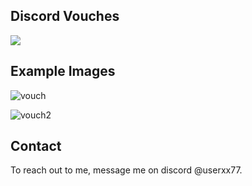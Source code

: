 ## Discord Vouches

![](https://img.shields.io/github/downloads/userxx77/Discord-Vouches/total?logo=github)

## Example Images

![vouch](https://github.com/user-attachments/assets/ac6c69c3-b33f-4c7c-af01-76cc7e0dea2d)

![vouch2](https://github.com/user-attachments/assets/ff485738-9d53-481d-ad9f-483fca021aed)

## Contact

To reach out to me, message me on discord @userxx77.
